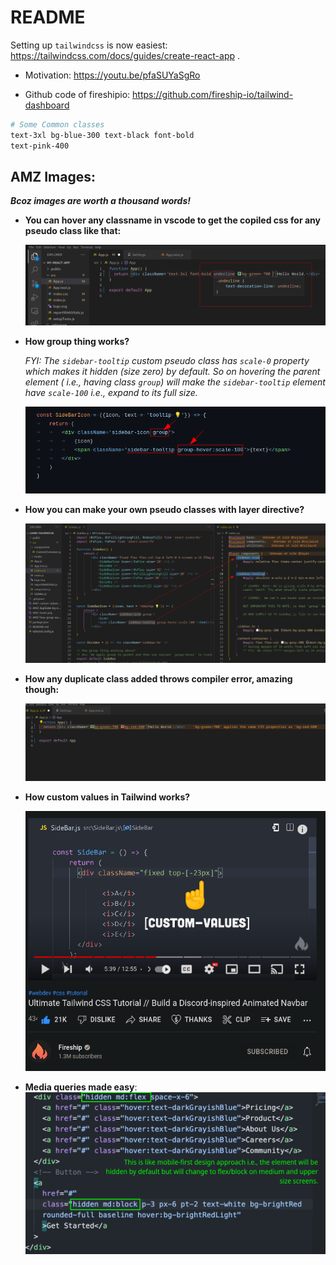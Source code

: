 # README

Setting up `tailwindcss` is now easiest: https://tailwindcss.com/docs/guides/create-react-app .

- Motivation: https://youtu.be/pfaSUYaSgRo

- Github code of fireshipio: https://github.com/fireship-io/tailwind-dashboard

```bash
# Some Common classes
text-3xl bg-blue-300 text-black font-bold
text-pink-400
```

## AMZ Images:

***Bcoz images are worth a thousand words!***

- **You can hover any classname in vscode to get the copiled css for any pseudo class like that:**

	![](./AMZ-hover.png)

- **How group thing works?**

	*FYI: The `sidebar-tooltip` custom pseudo class has `scale-0` property which makes it hidden (size zero) by default. So on hovering the parent element ( i.e., having class `group`) will make the `sidebar-tooltip` element have `scale-100` i.e., expand to its full size.*

	![](./AMZ-how-group-works-magic.png)

- **How you can make your own pseudo classes with layer directive?**

	![](./AMZ-custom-classes-with-layer-directive.png)

- **How any duplicate class added throws compiler error, amazing though:**

	![](./AMZ-duplicate-bg-error.png)

- **How custom values in Tailwind works?**

	![](./AMZ-custom-values.png)

- **Media queries made easy**: ![](./AMZ-custom-screen-size-usages.png)
